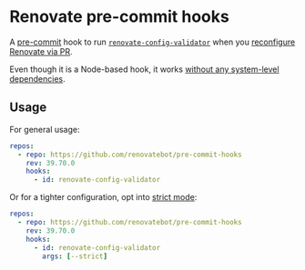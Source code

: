 # Renovate pre-commit hooks

A [pre-commit](https://pre-commit.com/) hook to run [`renovate-config-validator`](https://docs.renovatebot.com/config-validation/#config-validation) when you [reconfigure Renovate via PR](https://docs.renovatebot.com/getting-started/installing-onboarding/#reconfigure-via-pr).

Even though it is a Node-based hook, it works [without any system-level dependencies](https://pre-commit.com/#node).

## Usage

For general usage:

```yaml
repos:
  - repo: https://github.com/renovatebot/pre-commit-hooks
    rev: 39.70.0
    hooks:
      - id: renovate-config-validator
```

Or for a tighter configuration,
opt into [strict mode](https://docs.renovatebot.com/config-validation/#strict-mode):

```yaml
repos:
  - repo: https://github.com/renovatebot/pre-commit-hooks
    rev: 39.70.0
    hooks:
      - id: renovate-config-validator
        args: [--strict]
```
